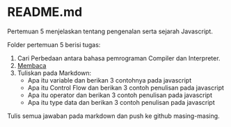 # README.md

Pertemuan 5 menjelaskan tentang pengenalan serta sejarah Javascript.

Folder pertemuan 5 berisi tugas:

1. Cari Perbedaan antara bahasa pemrograman Compiler dan Interpreter.
2. [Membaca](https://geeksforgeeks.org/overview-of-data-structures-set-1-linear-data-structures/)
3. Tuliskan pada Markdown:
    * Apa itu variable dan berikan 3 contohnya pada javascript
    * Apa itu Control Flow dan berikan 3 contoh penulisan pada javascript
    * Apa itu operator dan berikan 3 contoh penulisan pada javascript
    * Apa itu type data dan berikan 3 contoh penulisan pada javascript

Tulis semua jawaban pada markdown dan push ke github masing-masing.

